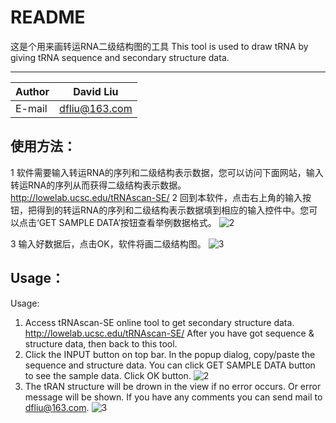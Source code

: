 README
===========================
这是个用来画转运RNA二级结构图的工具
This tool is used to draw tRNA by giving tRNA sequence and secondary structure data.
****
	
|Author|David Liu|
|---|---
|E-mail|dfliu@163.com


使用方法：
------
1 软件需要输入转运RNA的序列和二级结构表示数据，您可以访问下面网站，输入转运RNA的序列从而获得二级结构表示数据。
  http://lowelab.ucsc.edu/tRNAscan-SE/
2 回到本软件，点击右上角的输入按钮，把得到的转运RNA的序列和二级结构表示数据填到相应的输入控件中。您可以点击‘GET SAMPLE DATA’按钮查看举例数据格式。
  ![2](https://github.com/LuckyBoy3508/DvRNA/blob/master/2.png "转运RNA的序列和二级结构") 
  
3 输入好数据后，点击OK，软件将画二级结构图。
  ![3](https://github.com/LuckyBoy3508/DvRNA/blob/master/3.png "二级结构图")

Usage：
------
Usage:
1. Access tRNAscan-SE online tool to get secondary structure data.
   http://lowelab.ucsc.edu/tRNAscan-SE/
   After you have got sequence & structure data, then back to this tool.
2. Click the INPUT button on top bar.
   In the popup dialog, copy/paste the sequence and structure data.
   You can click GET SAMPLE DATA button to see the sample data.
   Click OK button.
   ![2](https://github.com/LuckyBoy3508/DvRNA/blob/master/2.png "sequence and structure data") 
3. The tRAN structure will be drown in the view if no error occurs.
   Or error message will be shown.
   If you have any comments you can send mail to dfliu@163.com.
   ![3](https://github.com/LuckyBoy3508/DvRNA/blob/master/3.png "tRAN structure")
